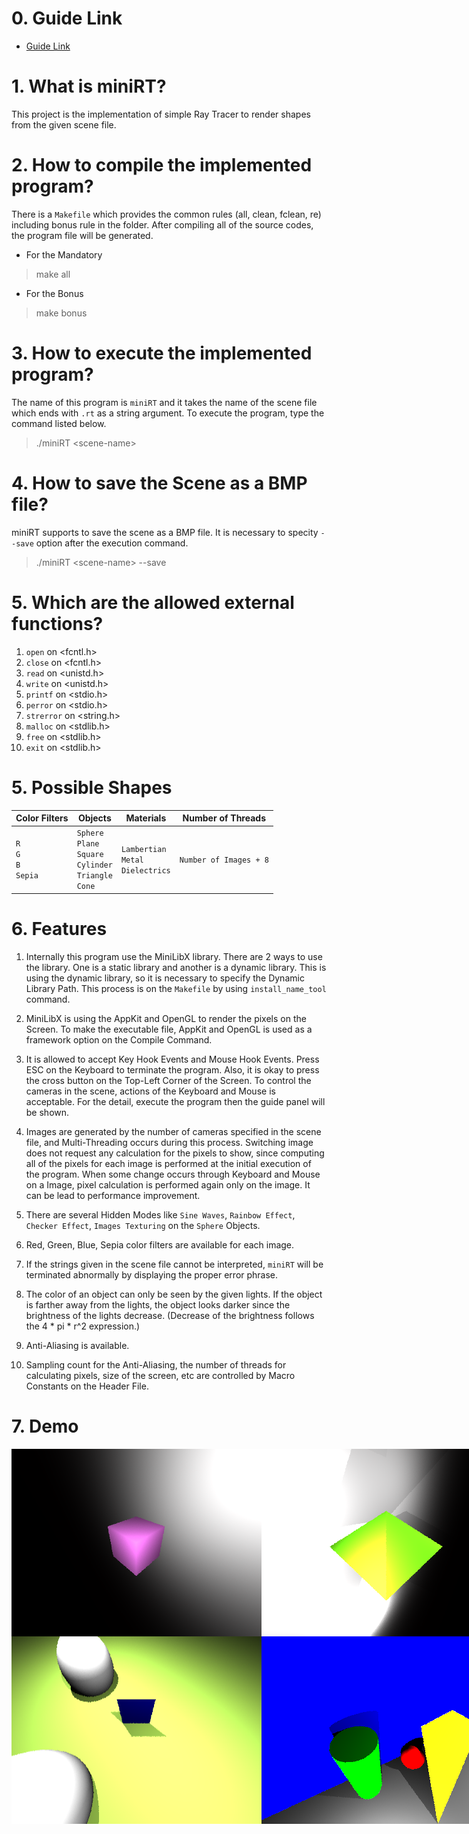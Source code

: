 # 0. Guide Link

* [Guide Link](https://bigpel66.oopy.io/library/42/inner-circle/5)

# 1. What is miniRT?

This project is the implementation of simple Ray Tracer to render shapes from the given scene file.

# 2. How to compile the implemented program?

There is a `Makefile` which provides the common rules (all, clean, fclean, re) including bonus rule in the folder. After compiling all of the source codes, the program file will be generated.
* For the Mandatory
> make all
* For the Bonus
> make bonus

# 3. How to execute the implemented program?
The name of this program is `miniRT` and it takes the name of the scene file which ends with `.rt` as a string argument. To execute the program, type the command listed below.
> ./miniRT \<scene-name>

# 4. How to save the Scene as a BMP file?
miniRT supports to save the scene as a BMP file. It is necessary to specity `--save` option after the execution command.
> ./miniRT \<scene-name> --save

# 5. Which are the allowed external functions?

1. `open` on \<fcntl.h>
2. `close` on \<fcntl.h>
3. `read` on \<unistd.h>
4. `write` on \<unistd.h>
5. `printf` on \<stdio.h>
6. `perror` on \<stdio.h>
7. `strerror` on \<string.h>
8. `malloc` on \<stdlib.h>
9. `free` on \<stdlib.h>
10. `exit` on \<stdlib.h>

# 5. Possible Shapes

| Color Filters | Objects | Materials | Number of Threads |
| - | - | - | - |
| `R` </br> `G` </br> `B` </br> `Sepia` | `Sphere` </br> `Plane` </br> `Square` </br> `Cylinder` </br> `Triangle` </br> `Cone` | `Lambertian` </br> `Metal` </br> `Dielectrics` | `Number of Images + 8` |

# 6. Features

1. Internally this program use the MiniLibX library. There are 2 ways to use the library. One is a static library and another is a dynamic library. This is using the dynamic library, so it is necessary to specify the Dynamic Library Path. This process is on the `Makefile` by using `install_name_tool` command.

2. MiniLibX is using the AppKit and OpenGL to render the pixels on the Screen. To make the executable file, AppKit and OpenGL is used as a framework option on the Compile Command.

3. It is allowed to accept Key Hook Events and Mouse Hook Events. Press ESC on the Keyboard to terminate the program. Also, it is okay to press the cross button on the Top-Left Corner of the Screen. To control the cameras in the scene, actions of the Keyboard and Mouse is acceptable. For the detail, execute the program then the guide panel will be shown.

4. Images are generated by the number of cameras specified in the scene file, and Multi-Threading occurs during this process. Switching image does not request any calculation for the pixels to show, since computing all of the pixels for each image is performed at the initial execution of the program. When some change occurs through Keyboard and Mouse on a Image, pixel calculation is performed again only on the image. It can be lead to performance improvement.

5. There are several Hidden Modes like `Sine Waves`, `Rainbow Effect`, `Checker Effect`, `Images Texturing` on the `Sphere` Objects.

6. Red, Green, Blue, Sepia color filters are available for each image.

7. If the strings given in the scene file cannot be interpreted, `miniRT` will be terminated abnormally by displaying the proper error phrase.

8. The color of an object can only be seen by the given lights. If the object is farther away from the lights, the object looks darker since the brightness of the lights decrease. (Decrease of the brightness follows the 4 * pi * r^2 expression.)

9. Anti-Aliasing is available.

10. Sampling count for the Anti-Aliasing, the number of threads for calculating pixels, size of the screen, etc are controlled by Macro Constants on the Header File.

# 7. Demo

<div style="display:flex" align="center">
    <img src="images/0.bmp" alt="1" width="400"/>
    <img src="images/1.bmp" alt="2" width="400"/>
    <img src="images/2.bmp" alt="3" width="400"/>
</div>
<div style="display:flex" align="center">
    <img src="images/3.bmp" alt="4" width="400"/>
    <img src="images/4.bmp" alt="5" width="400"/>
    <img src="images/5.bmp" alt="6" width="400"/>
</div>

